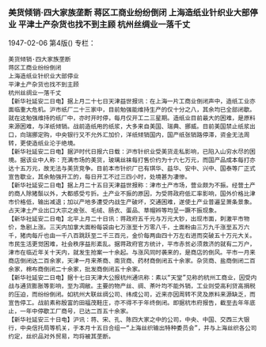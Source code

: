 ### 美货倾销·四大家族垄断  蒋区工商业纷纷倒闭  上海造纸业针织业大部停业  平津土产杂货也找不到主顾  杭州丝绸业一落千丈

1947-02-06
第4版()
专栏：

    美货倾销·四大家族垄断
    蒋区工商业纷纷倒闭
    上海造纸业针织业大部停业
    平津土产杂货也找不到主顾
    杭州丝绸业一落千丈
    【新华社延安二日电】据上月二十七日天津益世报讯：在上海一片工商业倒闭声中，造纸工业亦面临重大危机。沪市纸厂二十三家中，目前勉强能维持生产的仅十分之八，其余均已全部闭歇。就在这勉强维持的纸厂中，亦时开时停，每月仅开工二三星期。造纸业目前最大的困难，是原料来源困难，与洋纸倾销。战前造纸用的纸浆，大多来自美国、瑞典、挪威。目前美国禁止纸浆出口，向瑞挪定购，中央银行又不允外汇加价，洋纸倾销国内，国产纸张销路停滞，资金无法周转，更使造纸业沦于绝境。
    【新华社延安二日电】据沪时代日报六日载：沪市针织业受美货走私影响，已陷入山穷水尽的困境。据该业中人称：充满市场的美货，玻璃丝袜每打售价约为十六七万元，而国产品成本每打亦达十五万元，故无法与美货竞争。目前本市针织厂已有琪华、益华、安中、兴中、国泰等厂正式宣告歇业，其余勉强开工的，每日开工不过三四小时，处境甚为凄惨。
    【新华社延安二日电】据上月二十五日天津益世报称：津市土产市场，营业颇为不振。经营土产的商人除猪鬃以外，大都感受亏折。土产业不振的原因，为受蒋政府低汇率影响，国外价格比津市价格低，输出减退；加以产地多遭受内战生产破坏，交通困难，遂使土产业普遍呈萧条景象。占天津土产业出口大宗之皮张、毛绒、肠衣、蛋品、草帽辫等均呈一蹶不振现象。
    【新华社延安二日电】北平上月二十日讯：蒋政府五千元与万元大钞，出现市面，刺激平市物价，急剧上涨。三天内加拿大面粉每袋由七万涨至十万零八千，土面粉由三万九千涨至五万六千，猪肉每斤也由一千八百跳跃至二千三百元，金价每两由四十万左右进而突破五十万元大关。市民生活更觉困难，社会秩序益形紊乱。据蒋政府官方统计，平市赤贫必须救济的就有二万户，津市在临近年关十天内，就发生抢案一十余起。与涨风同时袭来的，是商店的倒风。平市一月来商店倒闭达二百余家，天津一月来茶商、南货商、药材商倒闭五十余家。杂货商、盐商倒闭二百余家，棉布商倒闭二十余家，批发商倒闭五十余家。
    【新华社延安二日电】据十七日天津大公报杭州通讯称：素以“天堂”见称的杭州工商业，因受内战与通货膨胀等影响，至为凋敝。主要的物产丝、绸、茶叶均不能外销，工业则受高利贷高捐税的压迫，而纷纷倒闭。如杭州大联丝绸公司、纬成公司，近来亦因周转不灵及原料来源缺乏，而宣告停工。战前素称殷富的田福茂鞋庄，亦不得不于年终倒闭。即据杭市府报告，截至去年年底止，一年中停歇工厂商号，已达二百五十余家。
    【新华社延安三十日电】沪讯：蒋、宋、孔、陈四大家之中的公司，中央、中国、交西三大银行，中央信托局等机关，于本月十五日合组一“上海丝织输出特种委员会”，并与上海丝织各公司约定，丝织品对外贸易，均将被其垄断。
